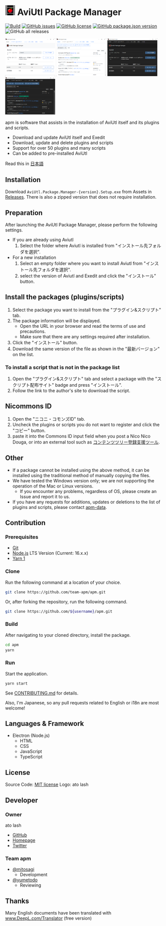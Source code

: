 # ![Logo](./icon/apm32.png) AviUtl Package Manager

[![Build](https://github.com/team-apm/apm/actions/workflows/build.yml/badge.svg)](https://github.com/team-apm/apm/actions/workflows/build.yml)
[![GitHub issues](https://img.shields.io/github/issues/team-apm/apm)](https://github.com/team-apm/apm/issues)
[![GitHub license](https://img.shields.io/github/license/team-apm/apm)](https://github.com/team-apm/apm/blob/main/LICENSE)
[![GitHub package.json version](https://img.shields.io/github/package-json/v/team-apm/apm)](https://github.com/team-apm/apm/releases/latest)
![GitHub all releases](https://img.shields.io/github/downloads/team-apm/apm/total)

<p>
  <img src="./docs/images/tab1.png" width="160" />
  <img src="./docs/images/tab2.png" width="160" />
  <img src="./docs/images/tab1dark.png" width="160" />
  <img src="./docs/images/tab2dark.png" width="160" />
</p>

apm is software that assists in the installation of AviUtl itself and its plugins and scripts.

- Download and update AviUtl itself and Exedit
- Download, update and delete plugins and scripts
- Support for over 50 plugins and many scripts
- Can be added to pre-installed AviUtl

Read this in [日本語](./README.md)

## Installation

Download `AviUtl.Package.Manager-{version}.Setup.exe` from Assets in [Releases](https://github.com/team-apm/apm/releases/latest). There is also a zipped version that does not require installation.

## Preparation

After launching the AviUtl Package Manager, please perform the following settings.

- If you are already using Aviutl
  1. Select the folder where Aviutl is installed from "インストール先フォルダを選択".
- For a new installation
  1. Select an empty folder where you want to install Aviutl from "インストール先フォルダを選択".
  2. select the version of Aviutl and Exedit and click the "インストール" button.

## Install the packages (plugins/scripts)

1. Select the package you want to install from the "プラグイン&スクリプト" tab.
2. The package information will be displayed.
   - Open the URL in your browser and read the terms of use and precautions.
   - Make sure that there are any settings required after installation.
3. Click the "インストール" button.
4. Download the same version of the file as shown in the "最新バージョン" on the list.

### To install a script that is not in the package list

1. Open the "プラグイン&スクリプト" tab and select a package with the "スクリプト配布サイト" badge and press "インストール".
2. Follow the link to the author's site to download the script.

## Nicommons ID

1. Open the "ニコニ・コモンズID" tab.
2. Uncheck the plugins or scripts you do not want to register and click the "コピー" button.
3. paste it into the Commons ID input field when you post a Nico Nico Douga, or into an external tool such as [コンテンツツリー登録支援ツール](https://textblog.minibird.jp/twitter/#contents-tree).

## Other

- If a package cannot be installed using the above method, it can be installed using the traditional method of manually copying the files.
- We have tested the Windows version only; we are not supporting the operation of the Mac or Linux versions.
  - If you encounter any problems, regardless of OS, please create an Issue and report it to us.
- If you have any requests for additions, updates or deletions to the list of plugins and scripts, please contact [apm-data](https://github.com/team-apm/apm-data/issues).

## Contribution

### Prerequisites

- [Git](https://git-scm.com/)
- [Node.js](https://nodejs.org/) LTS Version (Current: 16.x.x)
- [Yarn 1](https://classic.yarnpkg.com/)

### Clone

Run the following command at a location of your choice.

```bash
git clone https://github.com/team-apm/apm.git
```

Or, after forking the repository, run the following command.

```bash
git clone https://github.com/${username}/apm.git
```

### Build

After navigating to your cloned directory, install the package.

```bash
cd apm
yarn
```

### Run

Start the application.

```bash
yarn start
```

See [CONTRIBUTING.md](./CONTRIBUTING.md) for details.

Also, I'm Japanese, so any pull requests related to English or i18n are most welcome!

## Languages & Framework

- Electron (Node.js)
  - HTML
  - CSS
  - JavaScript
  - TypeScript

## License

Source Code: [MIT license](./LICENSE)
Logo: ato lash

## Developer

### Owner

ato lash

- [GitHub](https://github.com/hal-shu-sato)
- [Homepage](http://halshusato.starfree.jp/)
- [Twitter](https://twitter.com/hal_shu_sato)

### Team apm

- [@mitosagi](https://github.com/mitosagi)
  - Development
- [@yumetodo](https://github.com/yumetodo)
  - Reviewing

## Thanks

Many English documents have been translated with www.DeepL.com/Translator (free version)
